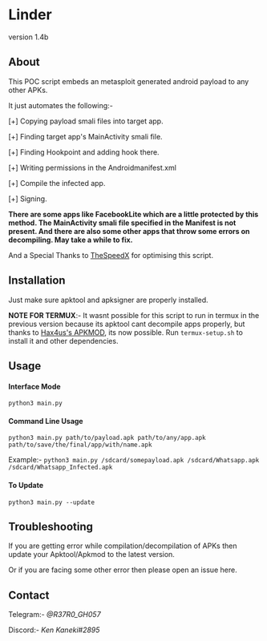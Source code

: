 # Linder

version 1.4b

## About

This POC script embeds an metasploit generated android payload to any other APKs.

It just automates the following:-

  [+] Copying payload smali files into target app.
  
  [+] Finding target app's MainActivity smali file.
  
  [+] Finding Hookpoint and adding hook there.
  
  [+] Writing permissions in the Androidmanifest.xml
  
  [+] Compile the infected app.
  
  [+] Signing.

**There are some apps like FacebookLite which are a little protected by this method. The MainActivity smali file specified in the Manifest is not present. And there are also some other apps that throw some errors on decompiling. May take a while to fix.**

And a Special Thanks to [TheSpeedX](https://github.com/TheSpeedX) for optimising this script.

## Installation

Just make sure apktool and apksigner are properly installed.

**NOTE FOR TERMUX**:- It wasnt possible for this script to run in termux in the previous version because its apktool cant decompile apps properly, but thanks to [Hax4us's APKMOD](https://github.com/Hax4us/Apkmod), its now possible. Run `termux-setup.sh` to install it and other dependencies.

## Usage

#### Interface Mode 

`python3 main.py`

#### Command Line Usage

`python3 main.py path/to/payload.apk path/to/any/app.apk path/to/save/the/final/app/with/name.apk`

Example:- `python3 main.py /sdcard/somepayload.apk /sdcard/Whatsapp.apk /sdcard/Whatsapp_Infected.apk`

#### To Update 

`python3 main.py --update`

## Troubleshooting

If you are getting error while compilation/decompilation of APKs then update your Apktool/Apkmod to the latest version.

Or if you are facing some other error then please open an issue here.

## Contact

Telegram:- *@R37R0_GH057*

Discord:- *Ken Kaneki#2895*
